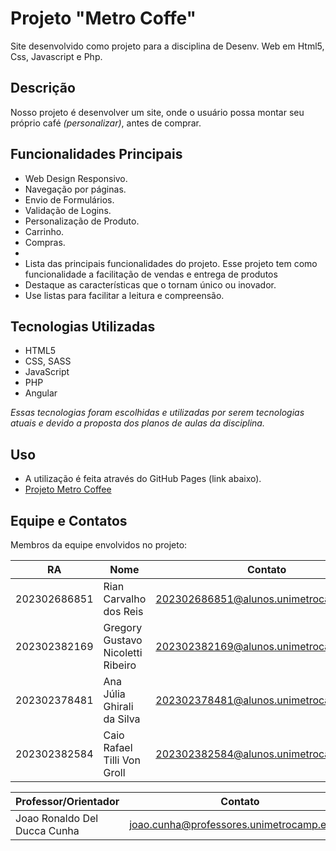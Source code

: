# Projeto "Metro Coffe"
Site desenvolvido como projeto para a disciplina de Desenv. Web em Html5, Css, Javascript e Php.

## Descrição

Nosso projeto é desenvolver um site, onde o usuário possa montar seu próprio café _(personalizar)_, antes de comprar.

## Funcionalidades Principais

- Web Design Responsivo.
- Navegação por páginas.
- Envio de Formulários.
- Validação de Logins.
- Personalização de Produto.
- Carrinho.
- Compras.
- 
- Lista das principais funcionalidades do projeto. Esse projeto tem como funcionalidade a facilitação de vendas e entrega de produtos
- Destaque as características que o tornam único ou inovador.
- Use listas para facilitar a leitura e compreensão.

## Tecnologias Utilizadas

- HTML5
- CSS, SASS
- JavaScript
- PHP
- Angular

_Essas tecnologias foram escolhidas e utilizadas por serem tecnologias atuais e devido a proposta dos  planos de aulas da disciplina._

## Uso

- A utilização é feita através do GitHub Pages (link abaixo).
- [Projeto Metro Coffee](https://rianreiss.github.io/projeto_desenv_web/)

## Equipe e Contatos

Membros da equipe envolvidos no projeto:

| RA | Nome | Contato |
|--- |--- |--- |
| 202302686851 | Rian Carvalho dos Reis | 202302686851@alunos.unimetrocamp.edu.br |
| 202302382169 | Gregory Gustavo Nicoletti Ribeiro | 202302382169@alunos.unimetrocamp.edu.br |
| 202302378481 | Ana Júlia Ghirali da Silva | 202302378481@alunos.unimetrocamp.edu.br |
| 202302382584 | Caio Rafael Tilli Von Groll | 202302382584@alunos.unimetrocamp.edu.br |

| Professor/Orientador | Contato |
|--- |--- |
| Joao Ronaldo Del Ducca Cunha | joao.cunha@professores.unimetrocamp.edu.br |
